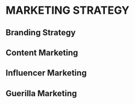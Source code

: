 # MARKETING STRATEGY

## Branding Strategy

## Content Marketing

## Influencer Marketing

## Guerilla Marketing